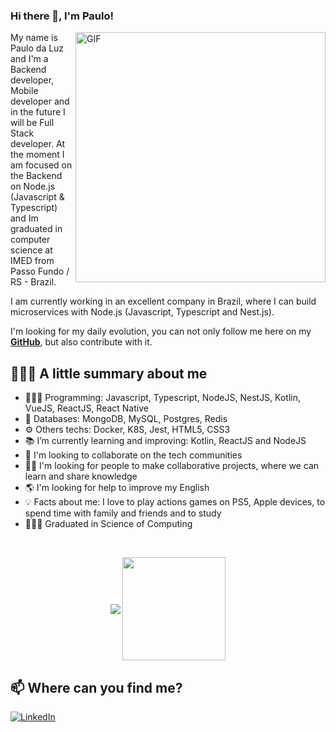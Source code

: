 ### Hi there 👋, I'm Paulo!

<img align="right" alt="GIF" height="400px" src="https://user-images.githubusercontent.com/47355769/151726828-d6cf4b07-5055-44c9-bb4a-6f5470c20048.png" />

My name is Paulo da Luz and I'm a Backend developer, Mobile developer and in the future I will be Full Stack developer. At the moment I am focused on the Backend on Node.js (Javascript & Typescript) and Im graduated in computer science at IMED from Passo Fundo / RS - Brazil.

I am currently working in an excellent company in Brazil, where I can build microservices with Node.js (Javascript, Typescript and Nest.js).

I'm looking for my daily evolution, you can not only follow me here on my **[GitHub](https://github.com/paulodaluz)**, but also contribute with it.

## 💁🏻‍♂️ A little summary about me

- 👨🏻‍💻 Programming: Javascript, Typescript, NodeJS, NestJS, Kotlin, VueJS, ReactJS, React Native
- 💾 Databases: MongoDB, MySQL, Postgres, Redis
- ⚙️ Others techs: Docker, K8S, Jest, HTML5, CSS3
- 📚 I’m currently learning and improving: Kotlin, ReactJS and NodeJS
- 👥 I'm looking to collaborate on the tech communities
- 👊🏻 I'm looking for people to make collaborative projects, where we can learn and share knowledge
- 🌎 I'm looking for help to improve my English
- 💡 Facts about me: I love to play actions games on PS5, Apple devices, to spend time with family and friends and to study
- 👨🏻‍🎓 Graduated in Science of Computing

<br/>

<p align="center">
   <img
      align="center"
      src="https://github-readme-stats.vercel.app/api/top-langs/?username=paulodaluz&layout=compact&theme=tokyonight&langs_count=8"
    />
  <img   
      align="center"
      height="165" 
       src="https://github-readme-stats.vercel.app/api?username=paulodaluz&show_icons=true&theme=tokyonight"
    />
</p>

## 📫 Where can you find me?

[![LinkedIn](https://img.shields.io/badge/-LINKEDIN-blue?style=for-the-badge&logo=linkedin)](https://www.linkedin.com/in/paulo-da-luz/)
